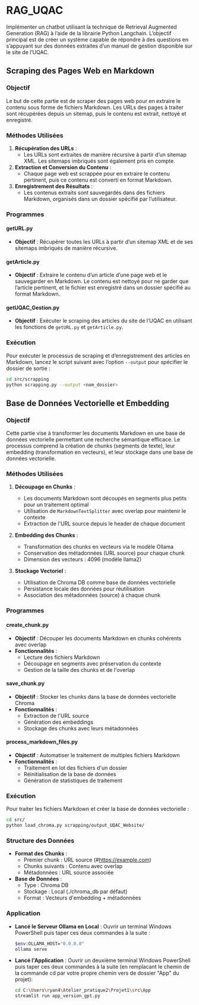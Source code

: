 # RAG_UQAC
Implémenter un chatbot utilisant la technique de Retrieval Augmented Generation (RAG) à l’aide de la librairie Python Langchain. L’objectif principal est de créer un système capable de répondre à des questions en s’appuyant sur des données extraites d’un manuel de gestion disponible sur le site de l’UQAC.

## Scraping des Pages Web en Markdown

### Objectif

Le but de cette partie est de scraper des pages web pour en extraire le contenu sous forme de fichiers Markdown. Les URLs des pages à traiter sont récupérées depuis un sitemap, puis le contenu est extrait, nettoyé et enregistré.

### Méthodes Utilisées

1. **Récupération des URLs** :
    - Les URLs sont extraites de manière récursive à partir d’un sitemap XML. Les sitemaps imbriqués sont également pris en compte.
2. **Extraction et Conversion du Contenu** :
    - Chaque page web est scrappée pour en extraire le contenu pertinent, puis ce contenu est converti en format Markdown.
3. **Enregistrement des Résultats** :
    - Les contenus extraits sont sauvegardés dans des fichiers Markdown, organisés dans un dossier spécifié par l’utilisateur.

### Programmes

#### getURL.py

- **Objectif** : Récupérer toutes les URLs à partir d’un sitemap XML et de ses sitemaps imbriqués de manière récursive.

#### getArticle.py

- **Objectif** : Extraire le contenu d’un article d’une page web et le sauvegarder en Markdown. Le contenu est nettoyé pour ne garder que l’article pertinent, et le fichier est enregistré dans un dossier spécifié au format Markdown.

#### getUQAC_Gestion.py

- **Objectif** : Exécuter le scraping des articles du site de l’UQAC en utilisant les fonctions de `getURL.py` et `getArticle.py`.

### Exécution

Pour exécuter le processus de scraping et d’enregistrement des articles en Markdown, lancez le script suivant avec l’option `--output` pour spécifier le dossier de sortie :

```bash
cd src/scrapping
python scrapping.py --output <nom_dossier>
```

## Base de Données Vectorielle et Embedding

### Objectif

Cette partie vise à transformer les documents Markdown en une base de données vectorielle permettant une recherche sémantique efficace. Le processus comprend la création de chunks (segments de texte), leur embedding (transformation en vecteurs), et leur stockage dans une base de données vectorielle.

### Méthodes Utilisées

1. **Découpage en Chunks** :
   - Les documents Markdown sont découpés en segments plus petits pour un traitement optimal
   - Utilisation de `MarkdownTextSplitter` avec overlap pour maintenir le contexte
   - Extraction de l'URL source depuis le header de chaque document

2. **Embedding des Chunks** :
   - Transformation des chunks en vecteurs via le modèle Ollama
   - Conservation des métadonnées (URL source) pour chaque chunk
   - Dimension des vecteurs : 4096 (modèle llama2)

3. **Stockage Vectoriel** :
   - Utilisation de Chroma DB comme base de données vectorielle
   - Persistance locale des données pour réutilisation
   - Association des métadonnées (source) à chaque chunk

### Programmes

#### create_chunk.py

- **Objectif** : Découper les documents Markdown en chunks cohérents avec overlap
- **Fonctionnalités** :
  - Lecture des fichiers Markdown
  - Découpage en segments avec préservation du contexte
  - Gestion de la taille des chunks et de l'overlap

#### save_chunk.py

- **Objectif** : Stocker les chunks dans la base de données vectorielle Chroma
- **Fonctionnalités** :
  - Extraction de l'URL source
  - Génération des embeddings
  - Stockage des chunks avec leurs métadonnées

#### process_markdown_files.py

- **Objectif** : Automatiser le traitement de multiples fichiers Markdown
- **Fonctionnalités** :
  - Traitement en lot des fichiers d'un dossier
  - Réinitialisation de la base de données
  - Génération de statistiques de traitement

### Exécution

Pour traiter les fichiers Markdown et créer la base de données vectorielle :

```bash
cd src/
python load_chroma.py scrapping/output_UQAC_Website/
```

### Structure des Données

- **Format des Chunks** :
  - Premier chunk : URL source (#https://example.com)
  - Chunks suivants : Contenu avec overlap
  - Métadonnées : URL source associée
- **Base de Données** :
  - Type : Chroma DB
  - Stockage : Local (./chroma_db par défaut)
  - Format : Vecteurs d'embedding + métadonnées
 
### Application

- **Lancé le Serveur Ollama en Local** :
  Ouvrir un terminal Windows PowerShell
  puis taper ces deux commandes à la suite :  
    ```bash
    $env:OLLAMA_HOST="0.0.0.0"
    ollama serve
    ```
- **Lancé l'Application** :
  Ouvrir un deuxième terminal Windows PowerShell
  puis taper ces deux commandes à la suite (en remplacant le chemin de la commande cd par votre propre chemin vers de dossier "App" du projet):  
    ```bash
    cd C:\Users\ryan4\Atelier_pratique2\Projet1\src\App
    streamlit run app_version_gpt.py
    ```


